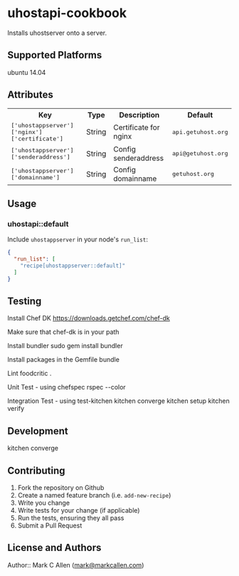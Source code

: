 # uhostapi-cookbook

Installs uhostserver onto a server.

## Supported Platforms

ubuntu 14.04

## Attributes

<table>
  <tr>
    <th>Key</th>
    <th>Type</th>
    <th>Description</th>
    <th>Default</th>
  </tr>
  <tr>
    <td><tt>['uhostappserver']['nginx']['certificate']</tt></td>
    <td>String</td>
    <td>Certificate for nginx</td>
    <td><tt>api.getuhost.org</tt></td>
  </tr>
  <tr>
    <td><tt>['uhostappserver']['senderaddress']</tt></td>
    <td>String</td>
    <td>Config senderaddress</td>
    <td><tt>api@getuhost.org</tt></td>
  </tr>
  <tr>
    <td><tt>['uhostappserver']['domainname']</tt></td>
    <td>String</td>
    <td>Config domainname</td>
    <td><tt>getuhost.org</tt></td>
  </tr>
</table>

## Usage

### uhostapi::default

Include `uhostappserver` in your node's `run_list`:

```json
{
  "run_list": [
    "recipe[uhostappserver::default]"
  ]
}
```

## Testing

Install Chef DK
https://downloads.getchef.com/chef-dk

Make sure that chef-dk is in your path

Install bundler
sudo gem install bundler

Install packages in the Gemfile
bundle

Lint
foodcritic .

Unit Test - using chefspec
rspec --color

Integration Test - using test-kitchen
kitchen converge
kitchen setup
kitchen verify

## Development

kitchen converge 

## Contributing

1. Fork the repository on Github
2. Create a named feature branch (i.e. `add-new-recipe`)
3. Write you change
4. Write tests for your change (if applicable)
5. Run the tests, ensuring they all pass
6. Submit a Pull Request


## License and Authors

Author:: Mark C Allen (<mark@markcallen.com>)
